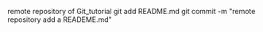 remote repository of Git_tutorial
git add README.md
git commit -m "remote repository add a READEME.md"
